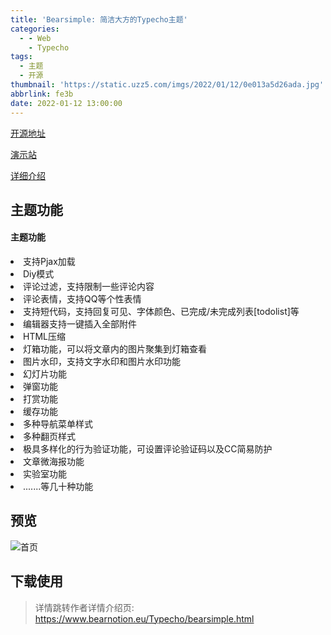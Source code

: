 ```yaml
---
title: 'Bearsimple: 简洁大方的Typecho主题'
categories:
  - - Web
    - Typecho
tags:
  - 主题
  - 开源
thumbnail: 'https://static.uzz5.com/imgs/2022/01/12/0e013a5d26ada.jpg'
abbrlink: fe3b
date: 2022-01-12 13:00:00
---
```


[开源地址](https://github.com/whitebearcode/typecho-bearsimple)

[演示站](http://bearsimple.typecho.bearlab.in/)

[详细介绍](https://www.bearnotion.eu/Typecho/bearsimple.html)

## 主题功能

<h4>主题功能</h4>
<li>支持Pjax加载</li>
<li>Diy模式</li>
<li>评论过滤，支持限制一些评论内容</li>
<li>评论表情，支持QQ等个性表情</li>
<li>支持短代码，支持回复可见、字体颜色、已完成/未完成列表[todolist]等</li>
<li>编辑器支持一键插入全部附件</li>
<li>HTML压缩</li>
<li>灯箱功能，可以将文章内的图片聚集到灯箱查看</li>
<li>图片水印，支持文字水印和图片水印功能</li>
<li>幻灯片功能</li>
<li>弹窗功能</li>
<li>打赏功能</li>
<li>缓存功能</li>
<li>多种导航菜单样式</li>
<li>多种翻页样式</li>
<li>极具多样化的行为验证功能，可设置评论验证码以及CC简易防护</li>
<li>文章微海报功能</li>
<li>实验室功能</li>
<li>.......等几十种功能</li>

## 预览

![首页](https://static.uzz5.com/imgs/2022/01/12/c497b4f597b80.png)

## 下载使用

> 详情跳转作者详情介绍页: https://www.bearnotion.eu/Typecho/bearsimple.html

